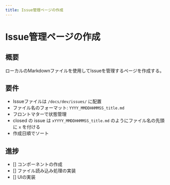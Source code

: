 ```yaml
---
title: Issue管理ページの作成
---
```


# Issue管理ページの作成

## 概要
ローカルのMarkdownファイルを使用してIssueを管理するページを作成する。

## 要件
- Issueファイルは `/docs/dev/issues/` に配置
- ファイル名のフォーマット: `YYYY_MMDDHHMMSS_title.md`
- フロントマターで状態管理
- closed の issue は `xYYYY_MMDDHHMMSS_title.md` のようにファイル名の先頭に `x` を付ける
- 作成日順でソート

## 進捗
- [] コンポーネントの作成
- [] ファイル読み込み処理の実装
- [] UIの実装